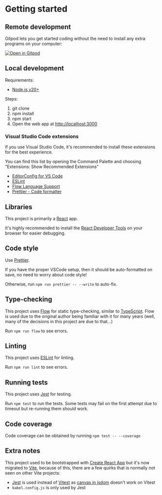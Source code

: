 # Getting started

## Remote development

Gitpod lets you get started coding without the need to install any extra programs on your computer:

[![Open in Gitpod](https://gitpod.io/button/open-in-gitpod.svg)](https://gitpod.io/#https://github.com/chicory-pizza/chicory-data)

## Local development

Requirements:

- [Node.js v20+](https://nodejs.org)

Steps:

1. git clone
2. npm install
3. npm start
4. Open the web app at <http://localhost:3000>

### Visual Studio Code extensions

If you use Visual Studio Code, it's recommended to install these extensions for the best experience.

You can find this list by opening the Command Palette and choosing "Extensions: Show Recommended Extensions"

- [EditorConfig for VS Code](https://marketplace.visualstudio.com/items?itemName=EditorConfig.EditorConfig)
- [ESLint](https://marketplace.visualstudio.com/items?itemName=dbaeumer.vscode-eslint)
- [Flow Language Support](https://marketplace.visualstudio.com/items?itemName=flowtype.flow-for-vscode)
- [Prettier - Code formatter](https://marketplace.visualstudio.com/items?itemName=esbenp.prettier-vscode)

## Libraries

This project is primarily a [React](https://react.dev) app.

It's highly recommended to install the [React Developer Tools](https://react.dev/learn/react-developer-tools) on your browser for easier debugging.

## Code style

Use [Prettier](https://prettier.io).

If you have the proper VSCode setup, then it should be auto-formatted on save, no need to worry about code style!

Otherwise, run `npm run prettier -- --write` to auto-fix.

## Type-checking

This project uses [Flow](https://flow.org) for static type-checking, similar to [TypeScript](https://www.typescriptlang.org). Flow is used due to the original author being familiar with it for many years (well, many of the decisions in this project are due to that...)

Run `npm run flow` to see errors.

## Linting

This project uses [ESLint](https://eslint.org) for linting.

Run `npm run lint` to see errors.

## Running tests

This project uses [Jest](https://jestjs.io) for testing.

Run `npm test` to run the tests. Some tests may fail on the first attempt due to timeout but re-running them should work.

## Code coverage

Code coverage can be obtained by running `npm test -- --coverage`

## Extra notes

This project used to be bootstrapped with [Create React App](https://create-react-app.dev/docs/getting-started/) but it's now migrated to [Vite](https://vitejs.dev), because of this, there are a few quirks that is normally not seen on other Vite projects:

- [Jest](https://jestjs.io) is used instead of [Vitest](https://vitest.dev) as [canvas in jsdom](https://github.com/vitest-dev/vitest/issues/740) doesn't work on Vitest
- `babel.config.js` is only used by Jest
